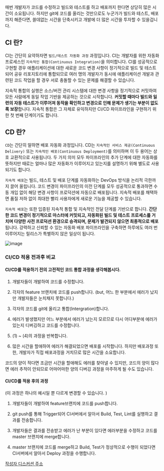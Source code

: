 
매번 개발자가 코드를 수정하고 빌드와 테스트를 하고 배포까지 한다면  상당히 많은 시간이 소요됩니다. 하지만 git에 코드를 올리는 것만으로도 누군가가 빌드와 테스트, 배포까지 해준다면, 쓸데없는 시간을 단축시키고 개발에 더 많은 시간을 투자할 수 있을겁니다.


## **CI 란?**

CI는 간단히 요약하자면 `빌드/테스트 자동화 과정` 과정입니다. CI는 개발자를 위한 자동화 프로세스인 `지속적인 통합(Continuous Integration)`을 의미합니다. CI를 성공적으로 구현할 경우 애플리케이션에 대한 새로운 코드 변경 사항이 정기적으로 빌드 및 테스트되어 공유 리포지토리에 통합되므로 여러 명의 개발자가 동시에 애플리케이션 개발과 관련된 코드 작업을 할 경우 서로 충돌할 수 있는 문제를 해결할 수 있습니다.

지속적 통합의 실행은 소스/버전 관리 시스템에 대한 변경 사항을 정기적으로 커밋하여 모든 사람에게 동일 작업 기반을 제공하는 것으로 시작합니다. **커밋할 때마다 빌드와 일련의 자동 테스트가 이루어져 동작을 확인하고 변경으로 인해 문제가 생기는 부분이 없도록 보장**합니다. 지속적 통합은 그 자체로 유익하지만 CI/CD 파이프라인을 구현하기 위한 첫 번째 단계이기도 합니다.

## **CD 란?**

`CD`는 간단히 말하면 배포 자동화 과정입니다. CD는 `지속적인 서비스 제공(Continuous Delivery)` 또는 `지속적인 배포(Continuous Deployment)`를 의미하며 이 두 용어는 상호 교환적으로 사용됩니다. 두 가지 의미 모두 파이프라인의 추가 단계에 대한 자동화를 뜻하지만 때로는 얼마나 많은 자동화가 이루어지고 있는지를 설명하기 위해 별도로 사용되기도 합니다.

`지속적 배포`는 빌드, 테스트 및 배포 단계를 자동화하는 DevOps 방식을 논리적 극한까지 끌어 올립니다. 코드 변경이 파이프라인의 이전 단계를 모두 성공적으로 통과하면 수동 개입 없이 해당 변경 사항이 프로덕션에 자동으로 배포됩니다. 지속적 배포를 채택하면 품질 저하 없이 최대한 빨리 사용자에게 새로운 기능을 제공할 수 있습니다.

`지속적 배포`는 또한 입증된 지속적 통합 및 지속적인 전달 단계를 기반으로 합니다. **간단한 코드 변경이 정기적으로 마스터에 커밋되고, 자동화된 빌드 및 테스트 프로세스를 거치며 다양한 사전 프로덕션 환경으로 승격되며, 문제가 발견되지 않으면 최종적으로 배포**됩니다. 강력하고 신뢰할 수 있는 자동화 배포 파이프라인을 구축하면 하루에도 여러 번 이루어지는 릴리스가 특별하지 않은 일상이 됩니다.


![image](https://github.com/24tngus/CS_STUDY/assets/113571059/921b8609-ed4a-46e1-bf89-8a43fa659727)


### CI/CD  적용 전과후 비교

#### CI/CD를 적용하기 전의 고전적인 코드 통합 과정을 생각해봅시다.


1. 개발자들이 개발하여 코드를 수정합니다.

2. 각자의 feature 브랜치에 코드를 push합니다. (but, 어느 한 부분에서 에러가 났지만 개발자들은 눈치채지 못합니다.)

3. 각자의 코드를 git에 올리고 통합(Intergration)합니다.

4. 에러가 발생했지만 어느 부분에서 에러가 났는지 모르므로 다시 어디부분에 에러가 있는지 디버깅하고 코드를 수정합니다.

5. (1) ~ (4)의 과정을 반복합니다.

6. 많은 시간을 할애하여 에러가 해결되었으면 배포를 시작합니다. 하지만 배포과정 또한, 개발자가 직접 배포과정을 거치므로 많은 시간을 소요합니다.

 

코드의 양이 적다면 조금만 시간을 할애해도 에러를 찾아낼 수 있지만, 코드의 양이 많다면 에러 추적이 안되므로 어마어마한 양의 디버깅 과정을 마주하게 될 수도 있습니다.

 

#### CI/CD를 적용 후의 과정


(이 과정은 하나의 예시일 뿐 다르게 변경할 수 있습니다. )

 

1. 개발자들이 개발하여 feature브랜치에 코드를 push합니다.

2. git push를 통해 Trigger되어 CI서버에서 알아서 Build, Test, Lint를 실행하고 결과를 전송합니다.

3. 개발자들은 결과를 전송받고 에러가 난 부분이 있다면 에러부분을 수정하고 코드를 master 브랜치에 merge합니다.

4. master 브랜치에 코드를 merge하고 Build, Test가 정상적으로 수행이 되었다면 CI서버에서 알아서 Deploy 과정을 수행합니다.

[작성자 디스커션 주소](https://github.com/24tngus/CS_STUDY/discussions/19#discussion-5460193)